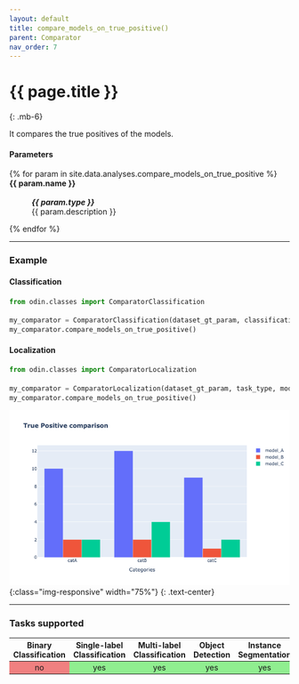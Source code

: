```yaml
---
layout: default
title: compare_models_on_true_positive()
parent: Comparator
nav_order: 7
---
```


# {{ page.title }}
{: .mb-6}

It compares the true positives of the models.


#### Parameters
<dl>
  {% for param in site.data.analyses.compare_models_on_true_positive %}

  <dt><strong>{{ param.name }}</strong></dt>
  <dd><br><b><i>{{ param.type }}</i></b></dd><dd>{{ param.description }}</dd>

  {% endfor %}
</dl>

<hr>

### Example

#### Classification
```py
from odin.classes import ComparatorClassification

my_comparator = ComparatorClassification(dataset_gt_param, classification_type, models_proposals)
my_comparator.compare_models_on_true_positive()
```

#### Localization
```py
from odin.classes import ComparatorLocalization

my_comparator = ComparatorLocalization(dataset_gt_param, task_type, models_proposals)
my_comparator.compare_models_on_true_positive()
```

![compare_models_on_curve_output](../img/comparator/comparison_tp.png){:class="img-responsive" width="75%"}
{: .text-center}

<hr>

### Tasks supported
<table>
  <thead>
    <tr class="header">
      <th>Binary Classification</th>
      <th>Single-label Classification</th>
      <th>Multi-label Classification</th>
      <th>Object Detection</th>
      <th>Instance Segmentation</th>
    </tr>
  </thead>
  <tbody>
    <tr style="text-align:center;">
      <td style="background:lightcoral;">no</td>
      <td style="background:lightgreen;">yes</td>
      <td style="background:lightgreen;">yes</td>
      <td style="background:lightgreen;">yes</td>
      <td style="background:lightgreen;">yes</td>
    </tr>
  </tbody>
</table>
